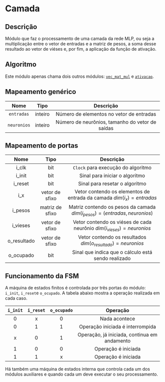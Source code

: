 # Camada

## Descrição

Módulo que faz o processamento de uma camada da rede MLP, ou seja a multiplicação entre o vetor de entradas e a matriz de pesos, a soma desse resultado ao vetor de viéses e, por fim, a aplicação da função de ativação.

## Algoritmo

Este módulo apenas chama dois outros módulos: [`vec_mat_mul`](../vec_mat_mul/REAMDE.md) e [`ativacao`](../ativacao/README.md).

## Mapeamento genérico

|        **Nome**         | **Tipo** |              **Descrição**               |
|:-----------------------:|:--------:|:----------------------------------------:|
| `entradas` |  inteiro | Número de elementos no vetor de entradas |
| `neuronios`| inteiro | Número de neurônios, tamanho do vetor de saídas|

## Mapeamento de portas

|   **Nome**  |      **Tipo**      |              **Descrição**              |
|:-----------:|:------------------:|:---------------------------------------:|
| i_clk | bit | `Clock` para execução do algoritmo |
| i_init | bit |  Sinal para iniciar o algoritmo |
| i_reset | bit |  Sinal para resetar o algoritmo |
| i_x | vetor de sfixo | Vetor contendo os elementos de entrada da camada $dim(i_x) = entradas$ |
| i_pesos | matriz de sfixo | Matriz contendo os pesos da camada $dim(i_{pesos}) = (entradas, neuronios)$ |
| i_vieses | vetor de sfixo | Vetor contendo os viéses de cada neurônio $dim(i_{vieses}) = neuronios$ | 
| o_resultado | vetor de sfixo | Vetor contendo os resultados $dim(o_{resultado}) = neuronios$ |
| o_ocupado | bit | Sinal que indica que o cálculo está sendo realizado |

## Funcionamento da FSM
A máquina de estados finitos é controlada por três portas do módulo: `i_init`, `i_reset`e `o_ocupado`. A
tabela abaixo mostra a operação realizada em cada caso.

|   `i_init`   |   `i_reset`   |   `o_ocupado`   |                 **Operação**                 |
|:------------:|:-------------:|:---------------:|:--------------------------------------------:|
|       0      |       x       |        0        |                 Nada acontece                |
|       0      |       1       |        1        |       Operação iniciada é interrompida       |
|       x      |       0       |        1        | Operação, já iniciada, continua em andamento |
|       1      |       0       |        0        |              Operação é iniciada             |
|       1      |       1       |        x        |              Operação é iniciada             |

Há também uma máquina de estados interna que controla cada um dos módulos auxiliares e quando cada um deve executar o seu processamento.